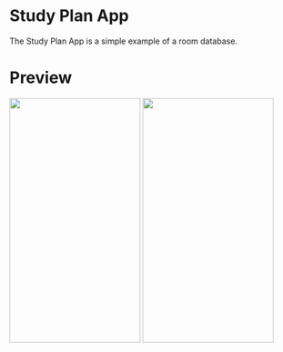 # Study Plan App
The Study Plan App is a simple example of a room database.

# Preview
<img src=https://user-images.githubusercontent.com/56589369/115213824-92d35380-a10a-11eb-9441-0a01f2086a37.png height="430" width="230">  <img src=https://user-images.githubusercontent.com/56589369/115213826-94048080-a10a-11eb-8df2-ae619ecd39be.png height="430" width="230">
